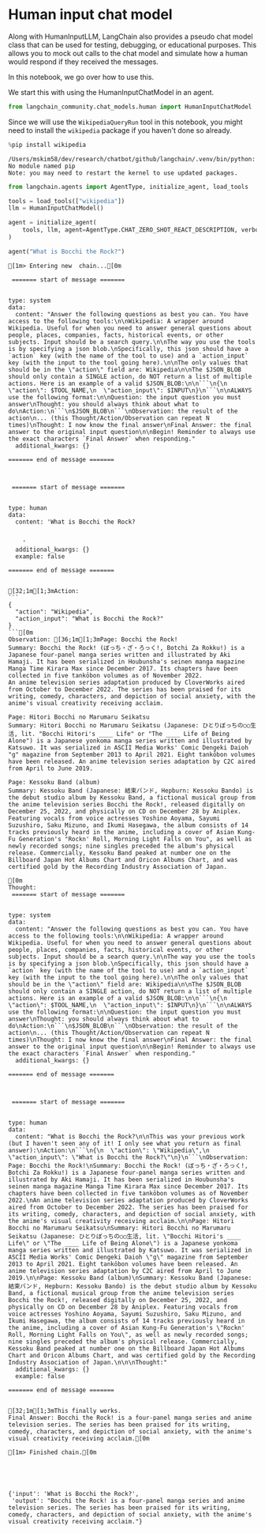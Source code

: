 # Human input chat model

Along with HumanInputLLM, LangChain also provides a pseudo chat model class that can be used for testing, debugging, or educational purposes. This allows you to mock out calls to the chat model and simulate how a human would respond if they received the messages.

In this notebook, we go over how to use this.

We start this with using the HumanInputChatModel in an agent.


```python
from langchain_community.chat_models.human import HumanInputChatModel
```

Since we will use the `WikipediaQueryRun` tool in this notebook, you might need to install the `wikipedia` package if you haven't done so already.


```python
%pip install wikipedia
```

    /Users/mskim58/dev/research/chatbot/github/langchain/.venv/bin/python: No module named pip
    Note: you may need to restart the kernel to use updated packages.
    


```python
from langchain.agents import AgentType, initialize_agent, load_tools
```


```python
tools = load_tools(["wikipedia"])
llm = HumanInputChatModel()
```


```python
agent = initialize_agent(
    tools, llm, agent=AgentType.CHAT_ZERO_SHOT_REACT_DESCRIPTION, verbose=True
)
```


```python
agent("What is Bocchi the Rock?")
```

    
    
    [1m> Entering new  chain...[0m
    
     ======= start of message ======= 
    
    
    type: system
    data:
      content: "Answer the following questions as best you can. You have access to the following tools:\n\nWikipedia: A wrapper around Wikipedia. Useful for when you need to answer general questions about people, places, companies, facts, historical events, or other subjects. Input should be a search query.\n\nThe way you use the tools is by specifying a json blob.\nSpecifically, this json should have a `action` key (with the name of the tool to use) and a `action_input` key (with the input to the tool going here).\n\nThe only values that should be in the \"action\" field are: Wikipedia\n\nThe $JSON_BLOB should only contain a SINGLE action, do NOT return a list of multiple actions. Here is an example of a valid $JSON_BLOB:\n\n```\n{\n  \"action\": $TOOL_NAME,\n  \"action_input\": $INPUT\n}\n```\n\nALWAYS use the following format:\n\nQuestion: the input question you must answer\nThought: you should always think about what to do\nAction:\n```\n$JSON_BLOB\n```\nObservation: the result of the action\n... (this Thought/Action/Observation can repeat N times)\nThought: I now know the final answer\nFinal Answer: the final answer to the original input question\n\nBegin! Reminder to always use the exact characters `Final Answer` when responding."
      additional_kwargs: {}
    
    ======= end of message ======= 
    
    
    
     ======= start of message ======= 
    
    
    type: human
    data:
      content: 'What is Bocchi the Rock?
    
    
        '
      additional_kwargs: {}
      example: false
    
    ======= end of message ======= 
    
    
    [32;1m[1;3mAction:
    ```
    {
      "action": "Wikipedia",
      "action_input": "What is Bocchi the Rock?"
    }
    ```[0m
    Observation: [36;1m[1;3mPage: Bocchi the Rock!
    Summary: Bocchi the Rock! (ぼっち・ざ・ろっく!, Botchi Za Rokku!) is a Japanese four-panel manga series written and illustrated by Aki Hamaji. It has been serialized in Houbunsha's seinen manga magazine Manga Time Kirara Max since December 2017. Its chapters have been collected in five tankōbon volumes as of November 2022.
    An anime television series adaptation produced by CloverWorks aired from October to December 2022. The series has been praised for its writing, comedy, characters, and depiction of social anxiety, with the anime's visual creativity receiving acclaim.
    
    Page: Hitori Bocchi no Marumaru Seikatsu
    Summary: Hitori Bocchi no Marumaru Seikatsu (Japanese: ひとりぼっちの○○生活, lit. "Bocchi Hitori's ____ Life" or "The ____ Life of Being Alone") is a Japanese yonkoma manga series written and illustrated by Katsuwo. It was serialized in ASCII Media Works' Comic Dengeki Daioh "g" magazine from September 2013 to April 2021. Eight tankōbon volumes have been released. An anime television series adaptation by C2C aired from April to June 2019.
    
    Page: Kessoku Band (album)
    Summary: Kessoku Band (Japanese: 結束バンド, Hepburn: Kessoku Bando) is the debut studio album by Kessoku Band, a fictional musical group from the anime television series Bocchi the Rock!, released digitally on December 25, 2022, and physically on CD on December 28 by Aniplex. Featuring vocals from voice actresses Yoshino Aoyama, Sayumi Suzushiro, Saku Mizuno, and Ikumi Hasegawa, the album consists of 14 tracks previously heard in the anime, including a cover of Asian Kung-Fu Generation's "Rockn' Roll, Morning Light Falls on You", as well as newly recorded songs; nine singles preceded the album's physical release. Commercially, Kessoku Band peaked at number one on the Billboard Japan Hot Albums Chart and Oricon Albums Chart, and was certified gold by the Recording Industry Association of Japan.
    
    [0m
    Thought:
     ======= start of message ======= 
    
    
    type: system
    data:
      content: "Answer the following questions as best you can. You have access to the following tools:\n\nWikipedia: A wrapper around Wikipedia. Useful for when you need to answer general questions about people, places, companies, facts, historical events, or other subjects. Input should be a search query.\n\nThe way you use the tools is by specifying a json blob.\nSpecifically, this json should have a `action` key (with the name of the tool to use) and a `action_input` key (with the input to the tool going here).\n\nThe only values that should be in the \"action\" field are: Wikipedia\n\nThe $JSON_BLOB should only contain a SINGLE action, do NOT return a list of multiple actions. Here is an example of a valid $JSON_BLOB:\n\n```\n{\n  \"action\": $TOOL_NAME,\n  \"action_input\": $INPUT\n}\n```\n\nALWAYS use the following format:\n\nQuestion: the input question you must answer\nThought: you should always think about what to do\nAction:\n```\n$JSON_BLOB\n```\nObservation: the result of the action\n... (this Thought/Action/Observation can repeat N times)\nThought: I now know the final answer\nFinal Answer: the final answer to the original input question\n\nBegin! Reminder to always use the exact characters `Final Answer` when responding."
      additional_kwargs: {}
    
    ======= end of message ======= 
    
    
    
     ======= start of message ======= 
    
    
    type: human
    data:
      content: "What is Bocchi the Rock?\n\nThis was your previous work (but I haven't seen any of it! I only see what you return as final answer):\nAction:\n```\n{\n  \"action\": \"Wikipedia\",\n  \"action_input\": \"What is Bocchi the Rock?\"\n}\n```\nObservation: Page: Bocchi the Rock!\nSummary: Bocchi the Rock! (ぼっち・ざ・ろっく!, Botchi Za Rokku!) is a Japanese four-panel manga series written and illustrated by Aki Hamaji. It has been serialized in Houbunsha's seinen manga magazine Manga Time Kirara Max since December 2017. Its chapters have been collected in five tankōbon volumes as of November 2022.\nAn anime television series adaptation produced by CloverWorks aired from October to December 2022. The series has been praised for its writing, comedy, characters, and depiction of social anxiety, with the anime's visual creativity receiving acclaim.\n\nPage: Hitori Bocchi no Marumaru Seikatsu\nSummary: Hitori Bocchi no Marumaru Seikatsu (Japanese: ひとりぼっちの○○生活, lit. \"Bocchi Hitori's ____ Life\" or \"The ____ Life of Being Alone\") is a Japanese yonkoma manga series written and illustrated by Katsuwo. It was serialized in ASCII Media Works' Comic Dengeki Daioh \"g\" magazine from September 2013 to April 2021. Eight tankōbon volumes have been released. An anime television series adaptation by C2C aired from April to June 2019.\n\nPage: Kessoku Band (album)\nSummary: Kessoku Band (Japanese: 結束バンド, Hepburn: Kessoku Bando) is the debut studio album by Kessoku Band, a fictional musical group from the anime television series Bocchi the Rock!, released digitally on December 25, 2022, and physically on CD on December 28 by Aniplex. Featuring vocals from voice actresses Yoshino Aoyama, Sayumi Suzushiro, Saku Mizuno, and Ikumi Hasegawa, the album consists of 14 tracks previously heard in the anime, including a cover of Asian Kung-Fu Generation's \"Rockn' Roll, Morning Light Falls on You\", as well as newly recorded songs; nine singles preceded the album's physical release. Commercially, Kessoku Band peaked at number one on the Billboard Japan Hot Albums Chart and Oricon Albums Chart, and was certified gold by the Recording Industry Association of Japan.\n\n\nThought:"
      additional_kwargs: {}
      example: false
    
    ======= end of message ======= 
    
    
    [32;1m[1;3mThis finally works.
    Final Answer: Bocchi the Rock! is a four-panel manga series and anime television series. The series has been praised for its writing, comedy, characters, and depiction of social anxiety, with the anime's visual creativity receiving acclaim.[0m
    
    [1m> Finished chain.[0m
    




    {'input': 'What is Bocchi the Rock?',
     'output': "Bocchi the Rock! is a four-panel manga series and anime television series. The series has been praised for its writing, comedy, characters, and depiction of social anxiety, with the anime's visual creativity receiving acclaim."}


